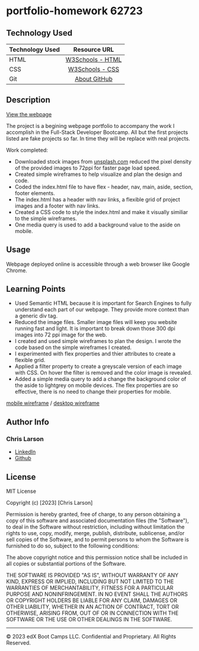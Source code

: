 # portfolio-homework 62723

## Technology Used 

| Technology Used         | Resource URL           | 
| ------------- |:-------------:| 
| HTML    | [W3Schools - HTML](https://www.w3schools.com/html/html_intro.asp) | 
| CSS     | [W3Schools - CSS](https://www.w3schools.com/css/css_intro.asp)      |   
| Git       | [About GitHub](https://git-scm.com/about)     |    

## Description 

[View the webpage](https://chlarson74.github.io/homework-62723)

The project is a begining webpage portfolio to accompany the work I accomplish in the Full-Stack Developer Bootcamp. All but the first projects listed are fake projects so far. In time they will be replace with real projects. 

Work completed:
- Downloaded stock images from [unsplash.com](https://unsplash.com) reduced the pixel density of the provided images to 72ppi for faster page load speed.
- Created simple wireframes to help visualize and plan the design and code.
- Coded the index.html file to have flex - header, nav, main, aside, section, footer elements.
- The index.html has a header with nav links, a flexible grid of project images and a footer with nav links.
- Created a CSS code to style the index.html and make it visually similiar to the simple wireframes.
- One media query is used to add a background value to the aside on mobile.


## Usage 

Webpage deployed online is accessible through a web browser like Google Chrome.


## Learning Points 

- Used Semantic HTML because it is important for Search Engines to fully understand each part of our webpage. They provide more context than a generic div tag.
- Reduced the image files. Smaller image files will keep you website running fast and light. It is important to break down those 300 dpi images into 72 ppi image for the web.
- I created and used simple wireframes to plan the design. I wrote the code based on the simple wireframes I created.
- I experimented with flex properties and thier attributes to create a flexible grid.
- Applied a filter property to create a greyscale version of each image with CSS. On hover the filter is removed and the color image is revealed.
- Added a simple media query to add a change the background color of the aside to lightgrey on mobile devices. The flex properties are so effective, there is no need to change their properties for mobile.

[mobile wireframe](./images/m-wireframe.jpg) / [desktop wireframe](./images/d-wireframe.jpg)

## Author Info


### Chris Larson


* [LinkedIn](https://www.linkedin.com/in/christian-larson-6208a43b/)
* [Github](https://github.com/chlarson74)


## License
MIT License

Copyright (c) [2023] [Chris Larson]

Permission is hereby granted, free of charge, to any person obtaining a copy
of this software and associated documentation files (the "Software"), to deal
in the Software without restriction, including without limitation the rights
to use, copy, modify, merge, publish, distribute, sublicense, and/or sell
copies of the Software, and to permit persons to whom the Software is
furnished to do so, subject to the following conditions:

The above copyright notice and this permission notice shall be included in all
copies or substantial portions of the Software.

THE SOFTWARE IS PROVIDED "AS IS", WITHOUT WARRANTY OF ANY KIND, EXPRESS OR
IMPLIED, INCLUDING BUT NOT LIMITED TO THE WARRANTIES OF MERCHANTABILITY,
FITNESS FOR A PARTICULAR PURPOSE AND NONINFRINGEMENT. IN NO EVENT SHALL THE
AUTHORS OR COPYRIGHT HOLDERS BE LIABLE FOR ANY CLAIM, DAMAGES OR OTHER
LIABILITY, WHETHER IN AN ACTION OF CONTRACT, TORT OR OTHERWISE, ARISING FROM,
OUT OF OR IN CONNECTION WITH THE SOFTWARE OR THE USE OR OTHER DEALINGS IN THE
SOFTWARE.

---

© 2023 edX Boot Camps LLC. Confidential and Proprietary. All Rights Reserved.